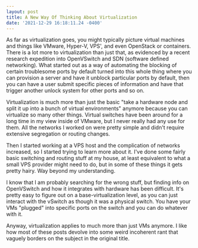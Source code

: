 ```yaml
--- 
layout: post 
title: A New Way Of Thinking About Virtualization 
date: '2021-12-29 16:18:11.24 -0400' 
--- 
```

As far as virtualization goes, you might typically picture virtual machines and things like VMware, Hyper-V, 
VPS', and even OpenStack or containers. There is a lot more to virtualization than just that, as evidenced by a 
recent research expedition into OpenVSwitch and SDN (software defined networking). What started out as a way of 
automating the blocking of certain troublesome ports by default turned into this whole thing where you can 
provision a server and have it unblock particular ports by default, then you can have a user submit specific 
pieces of information and have that trigger another unlock system for other ports and so on. 

Virtualization is much more than just the basic "take a hardware node and split it up into a bunch of virtual 
environments" anymore because you can virtualize so many other things. Virtual switches have been around for a 
long time in my view inside of VMware, but I never really had any use for them. All the networks I worked on 
were pretty simple and didn't require extensive segregation or routing changes. 

Then I started working at a VPS host and the complication of networks increased, so I started trying to learn 
more about it. I've done some fairly basic switching and routing stuff at my house, at least equivalent to what 
a small VPS provider might need to do, but in some of these things it gets pretty hairy. Way beyond my 
understanding. 

I know that I am probably searching for the wrong stuff, but finding info on OpenVSwitch and how it integrates 
with hardware has been difficult. It's pretty easy to figure out on a base-virtualization level, as you can just 
interact with the vSwitch as though it was a physical switch. You have your VMs "plugged" into specific ports on 
the switch and you can do whatever with it. 

Anyway, virtualization applies to much more than just VMs anymore. I like how most of these posts devolve into 
some weird incoherent rant that vaguely borders on the subject in the original title. 
